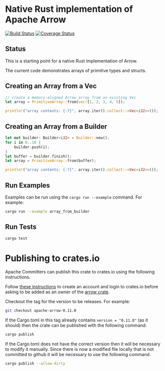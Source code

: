 <!---
  Licensed to the Apache Software Foundation (ASF) under one
  or more contributor license agreements.  See the NOTICE file
  distributed with this work for additional information
  regarding copyright ownership.  The ASF licenses this file
  to you under the Apache License, Version 2.0 (the
  "License"); you may not use this file except in compliance
  with the License.  You may obtain a copy of the License at

    http://www.apache.org/licenses/LICENSE-2.0

  Unless required by applicable law or agreed to in writing,
  software distributed under the License is distributed on an
  "AS IS" BASIS, WITHOUT WARRANTIES OR CONDITIONS OF ANY
  KIND, either express or implied.  See the License for the
  specific language governing permissions and limitations
  under the License.
-->

# Native Rust implementation of Apache Arrow

[![Build Status](https://travis-ci.org/apache/arrow.svg?branch=master)](https://travis-ci.org/apache/arrow)
[![Coverage Status](https://coveralls.io/repos/github/apache/arrow/badge.svg)](https://coveralls.io/github/apache/arrow)

## Status

This is a starting point for a native Rust implementation of Arrow.

The current code demonstrates arrays of primitive types and structs.

## Creating an Array from a Vec

```rust
// create a memory-aligned Arrow array from an existing Vec
let array = PrimitiveArray::from(vec![1, 2, 3, 4, 5]);

println!("array contents: {:?}", array.iter().collect::<Vec<i32>>());
```

## Creating an Array from a Builder

```rust
let mut builder: Builder<i32> = Builder::new();
for i in 0..10 {
    builder.push(i);
}
let buffer = builder.finish();
let array = PrimitiveArray::from(buffer);

println!("array contents: {:?}", array.iter().collect::<Vec<i32>>());
```

## Run Examples

Examples can be run using the `cargo run --example` command. For example:

```bash
cargo run --example array_from_builder
```

## Run Tests

```bash
cargo test
```

# Publishing to crates.io

Apache Committers can publish this crate to crates.io using the following instructions.

Follow [these instructions](https://doc.rust-lang.org/cargo/reference/publishing.html) to create an account and login to crates.io before asking to be added as an owner of the [arrow crate](https://crates.io/crates/arrow).

Checkout the tag for the version to be releases. For example:

```bash
git checkout apache-arrow-0.11.0
```

If the Cargo.toml in this tag already contains `version = "0.11.0"` (as it should) then the crate can be published with the following command:

```bash
cargo publish
```

If the Cargo.toml does not have the correct version then it will be necessary to modify it manually. Since there is now a modified file locally that is not committed to github it will be necessary to use the following command.

```bash
cargo publish --allow-dirty
```

